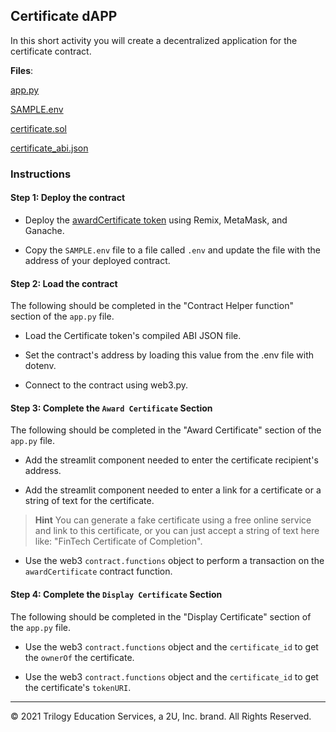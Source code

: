## Certificate dAPP

In this short activity you will create a decentralized application for the certificate contract.

**Files**:

[app.py](./Unsolved/app.py)

[SAMPLE.env](./Unsolved/SAMPLE.env)

[certificate.sol](./Unsolved/contracts/certificate.sol)

[certificate_abi.json](./Unsolved/contracts/compiled/certificate_abi.json)

### Instructions

#### Step 1: Deploy the contract

* Deploy the [awardCertificate token](./Unsolved/contracts/certificate.sol) using Remix, MetaMask, and Ganache.

* Copy the `SAMPLE.env` file to a file called `.env` and update the file with the address of your deployed contract.

#### Step 2: Load the contract

The following should be completed in the "Contract Helper function" section of the `app.py` file.

* Load the Certificate token's compiled ABI JSON file.

* Set the contract's address by loading this value from the .env file with dotenv.

* Connect to the contract using web3.py.

#### Step 3: Complete the `Award Certificate` Section

The following should be completed in the "Award Certificate" section of the `app.py` file.

* Add the streamlit component needed to enter the certificate recipient's address.

* Add the streamlit component needed to enter a link for a certificate or a string of text for the certificate.

> **Hint** You can generate a fake certificate using a free online service and link to this certificate, or you can just accept a string of text here like: "FinTech Certificate of Completion".

* Use the web3 `contract.functions` object to perform a transaction on the `awardCertificate` contract function.

#### Step 4: Complete the `Display Certificate` Section

The following should be completed in the "Display Certificate" section of the `app.py` file.

* Use the web3 `contract.functions` object and the `certificate_id` to get the `ownerOf` the certificate.

* Use the web3 `contract.functions` object and the `certificate_id` to get the certificate's `tokenURI`.

---

© 2021 Trilogy Education Services, a 2U, Inc. brand. All Rights Reserved.

